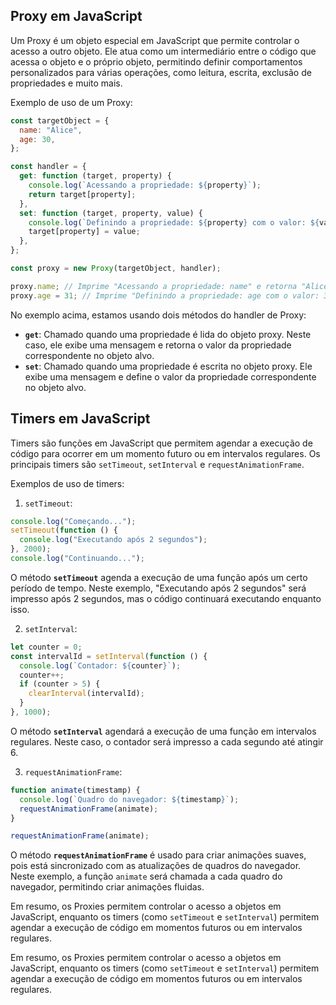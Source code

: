 ## Proxy em JavaScript

Um Proxy é um objeto especial em JavaScript que permite controlar o acesso a outro objeto. Ele atua como um intermediário entre o código que acessa o objeto e o próprio objeto, permitindo definir comportamentos personalizados para várias operações, como leitura, escrita, exclusão de propriedades e muito mais.

Exemplo de uso de um Proxy:

```javascript
const targetObject = {
  name: "Alice",
  age: 30,
};

const handler = {
  get: function (target, property) {
    console.log(`Acessando a propriedade: ${property}`);
    return target[property];
  },
  set: function (target, property, value) {
    console.log(`Definindo a propriedade: ${property} com o valor: ${value}`);
    target[property] = value;
  },
};

const proxy = new Proxy(targetObject, handler);

proxy.name; // Imprime "Acessando a propriedade: name" e retorna "Alice"
proxy.age = 31; // Imprime "Definindo a propriedade: age com o valor: 31"
```

No exemplo acima, estamos usando dois métodos do handler de Proxy:

- **`get`**: Chamado quando uma propriedade é lida do objeto proxy. Neste caso, ele exibe uma mensagem e retorna o valor da propriedade correspondente no objeto alvo.
- **`set`**: Chamado quando uma propriedade é escrita no objeto proxy. Ele exibe uma mensagem e define o valor da propriedade correspondente no objeto alvo.

## Timers em JavaScript

Timers são funções em JavaScript que permitem agendar a execução de código para ocorrer em um momento futuro ou em intervalos regulares. Os principais timers são `setTimeout`, `setInterval` e `requestAnimationFrame`.

Exemplos de uso de timers:

1.  `setTimeout`:

```javascript
console.log("Começando...");
setTimeout(function () {
  console.log("Executando após 2 segundos");
}, 2000);
console.log("Continuando...");
```

O método **`setTimeout`** agenda a execução de uma função após um certo período de tempo. Neste exemplo, "Executando após 2 segundos" será impresso após 2 segundos, mas o código continuará executando enquanto isso.

2.  `setInterval`:

```javascript
let counter = 0;
const intervalId = setInterval(function () {
  console.log(`Contador: ${counter}`);
  counter++;
  if (counter > 5) {
    clearInterval(intervalId);
  }
}, 1000);
```

O método **`setInterval`** agendará a execução de uma função em intervalos regulares. Neste caso, o contador será impresso a cada segundo até atingir 6.

3.  `requestAnimationFrame`:

```javascript
function animate(timestamp) {
  console.log(`Quadro do navegador: ${timestamp}`);
  requestAnimationFrame(animate);
}

requestAnimationFrame(animate);
```

O método **`requestAnimationFrame`** é usado para criar animações suaves, pois está sincronizado com as atualizações de quadros do navegador. Neste exemplo, a função `animate` será chamada a cada quadro do navegador, permitindo criar animações fluidas.

Em resumo, os Proxies permitem controlar o acesso a objetos em JavaScript, enquanto os timers (como `setTimeout` e `setInterval`) permitem agendar a execução de código em momentos futuros ou em intervalos regulares.

Em resumo, os Proxies permitem controlar o acesso a objetos em JavaScript, enquanto os timers (como `setTimeout` e `setInterval`) permitem agendar a execução de código em momentos futuros ou em intervalos regulares.
